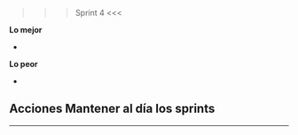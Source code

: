 >>> Sprint 4 <<<

**Lo mejor**

- 

**Lo peor**

- 

**Acciones**
Mantener al día los sprints
- 

--------------------------------------